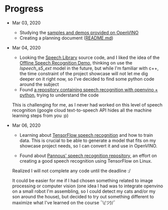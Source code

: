 # Progress

- Mar 03, 2020
    - Studying the [samples and demos provided on OpenVINO](https://docs.openvinotoolkit.org/latest/_inference_engine_samples_speech_libs_and_demos_Offline_speech_recognition_demo.html)
    - Creating a planning document ([README.md](README.md))

- Mar 04, 2020
    - Looking the [Speech Library](https://docs.openvinotoolkit.org/latest/_inference_engine_samples_speech_libs_and_demos_Speech_library.html) source code, and I liked the idea of the [Offline Speech Recognition Demo](https://docs.openvinotoolkit.org/latest/_inference_engine_samples_speech_libs_and_demos_Offline_speech_recognition_demo.html), thinking on use the *lspeech_s5_ext* model in the future, but while I'm familiar with c++, the time constraint of the project showcase will not let me dig deeper on it right now, so I've decided to find some python code around the subject
    - Found [a repository containing speech recognition with openvino + python](https://github.com/meshaun9/openvino_speech_recognition), trying to understand the code

    This is challenging for me, as I never had worked on this level of speech recognition (google cloud text-to-speech API hides all the machine learning steps from you :p)

- Mar 06, 2020
    - Learning about [TensorFlow speech recognition](https://github.com/tensorflow/docs/blob/master/site/en/r1/tutorials/sequences/audio_recognition.md) and how to train data. This is crucial to be able to generate a model that fits on my showcase project needs, so I can convert it and use in OpenVINO.

    - Found about [Pannous' speech recognition repository](https://github.com/pannous/tensorflow-speech-recognition), an effort on creating a good speech recognition using TensorFlow on Linux.

    Realized I will not complete any code until the deadline :/

    It could be easier for me if I had chosen something related to image processing or computer vision (one idea I had was to integrate openvino on a small robot I'm assembling, so I could detect my cats and/or my son around the house), but decided to try out something different to maximize what I've learned on the course ¯\\_(ツ)_/¯
